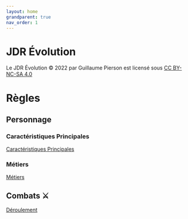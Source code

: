 ```yaml
---
layout: home
grandparent: true
nav_order: 1
---
```


# JDR Évolution

Le JDR Évolution © 2022 par Guillaume Pierson est licensé sous [CC BY-NC-SA 4.0](https://creativecommons.org/licenses/by-nc-sa/4.0/deed.fr)

# Règles

## Personnage

### Caractéristiques Principales

[Caractéristiques Principales](personnages/caractéristiques-principales.md)

### Métiers

[Métiers](personnages/métiers.md)

## Combats ⚔️

[Déroulement](combats/déroulement.md)
